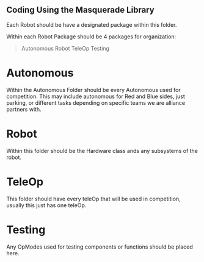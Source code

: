 ## Coding Using the Masquerade Library
Each Robot should be have a designated package within this folder.

Within each Robot Package should be 4 packages for organization:

> Autonomous
> Robot
> TeleOp
> Testing

# Autonomous
Within the Autonomous Folder should be every Autonomous used for competition.
This may include autonomous for Red and Blue sides, just parking, or different tasks depending on specific teams we are alliance partners with.

# Robot
Within this folder should be the Hardware class ands any subsystems of the robot.

# TeleOp
This folder should have every teleOp that will be used in competition, usually this just has one teleOp.

# Testing
Any OpModes used for testing components or functions should be placed here.